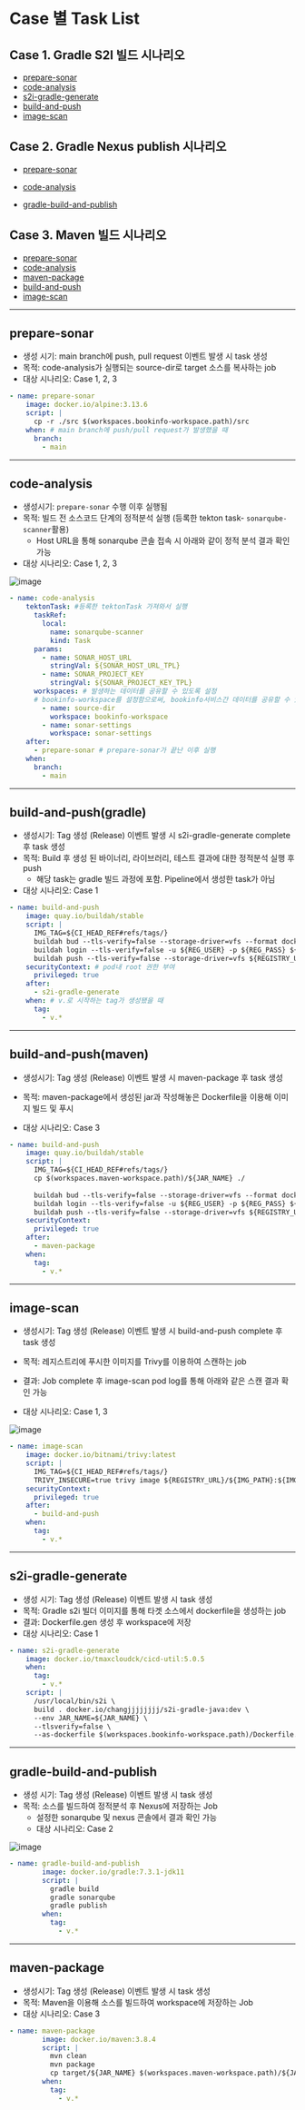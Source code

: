 # Case 별 Task List

## Case 1. Gradle S2I 빌드 시나리오

- [prepare-sonar](#prepare-sonar)
- [code-analysis](#code-analysis)
- [s2i-gradle-generate](#s2i-gradle-generate)
- [build-and-push](#build-and-push(gradle))
- [image-scan](#image-scan)



## Case 2. Gradle Nexus publish 시나리오

- [prepare-sonar](#prepare-sonar)

- [code-analysis](#code-analysis)

- [gradle-build-and-publish](#gradle-build-and-publish)



## Case 3. Maven 빌드 시나리오

- [prepare-sonar](#prepare-sonar)
- [code-analysis](#code-analysis)
- [maven-package](#maven-package)
- [build-and-push](#build-and-push(maven))
- [image-scan](#image-scan)

---

## prepare-sonar

- 생성 시기: main branch에 push, pull request 이벤트 발생 시 task 생성
- 목적: code-analysis가 실행되는 source-dir로 target 소스를 복사하는 job
- 대상 시나리오: Case 1, 2, 3

```YAML
- name: prepare-sonar
    image: docker.io/alpine:3.13.6
    script: |
      cp -r ./src $(workspaces.bookinfo-workspace.path)/src
    when: # main branch에 push/pull request가 발생했을 때 
      branch:
        - main
```

---

##  code-analysis

- 생성시기: `prepare-sonar` 수행 이후 실행됨
- 목적: 빌드 전 소스코드 단계의 정적분석 실행 (등록한 tekton task- `sonarqube-scanner`활용)
  - Host URL을 통해 sonarqube 콘솔 접속 시 아래와 같이 정적 분석 결과 확인 가능
- 대상 시나리오: Case 1, 2, 3


![image](https://user-images.githubusercontent.com/56624551/147317616-af0dd469-d071-493a-a499-e6bcec933cc5.png)

```yaml
- name: code-analysis
    tektonTask: #등록한 tektonTask 가져와서 실행 
      taskRef: 
        local:
          name: sonarqube-scanner
          kind: Task
      params:
        - name: SONAR_HOST_URL
          stringVal: ${SONAR_HOST_URL_TPL}
        - name: SONAR_PROJECT_KEY
          stringVal: ${SONAR_PROJECT_KEY_TPL}
      workspaces: # 발생하는 데이터를 공유할 수 있도록 설정
      # bookinfo-workspace를 설정함으로써, bookinfo서비스간 데이터를 공유할 수 있음
        - name: source-dir
          workspace: bookinfo-workspace
        - name: sonar-settings
          workspace: sonar-settings
    after:
      - prepare-sonar # prepare-sonar가 끝난 이후 실행
    when:
      branch:
        - main
```

---

## build-and-push(gradle)

- 생성시기:  Tag 생성 (Release) 이벤트 발생 시 s2i-gradle-generate complete 후 task 생성
- 목적: Build 후 생성 된 바이너리, 라이브러리, 테스트 결과에 대한 정적분석 실행 후 push 
  - 해당 task는 gradle 빌드 과정에 포함. Pipeline에서 생성한 task가 아님
- 대상 시나리오: Case 1

```yaml
- name: build-and-push
    image: quay.io/buildah/stable
    script: |
      IMG_TAG=${CI_HEAD_REF#refs/tags/}
      buildah bud --tls-verify=false --storage-driver=vfs --format docker -f $(workspaces.bookinfo-workspace.path)/Dockerfile.gen -t ${REGISTRY_URL}/${IMG_PATH}:$IMG_TAG $(workspaces.bookinfo-workspace.path)
      buildah login --tls-verify=false -u ${REG_USER} -p ${REG_PASS} ${REGISTRY_URL}
      buildah push --tls-verify=false --storage-driver=vfs ${REGISTRY_URL}/${IMG_PATH}:${IMG_TAG} docker://${REGISTRY_URL}/${IMG_PATH}:$IMG_TAG
    securityContext: # pod내 root 권한 부여
      privileged: true
    after:
      - s2i-gradle-generate
    when: # v.로 시작하는 tag가 생성됐을 때
      tag:
        - v.*
```

---

## build-and-push(maven)

- 생성시기:  Tag 생성 (Release) 이벤트 발생 시 maven-package 후 task 생성
- 목적: maven-package에서 생성된 jar과 작성해놓은 Dockerfile을 이용해 이미지 빌드 및 푸시

- 대상 시나리오: Case 3

```yaml
- name: build-and-push
    image: quay.io/buildah/stable
    script: |
      IMG_TAG=${CI_HEAD_REF#refs/tags/}
      cp $(workspaces.maven-workspace.path)/${JAR_NAME} ./
      
      buildah bud --tls-verify=false --storage-driver=vfs --format docker -f Dockerfile -t ${REGISTRY_URL}/${IMG_PATH}:$IMG_TAG
      buildah login --tls-verify=false -u ${REG_USER} -p ${REG_PASS} ${REGISTRY_URL}
      buildah push --tls-verify=false --storage-driver=vfs ${REGISTRY_URL}/${IMG_PATH}:${IMG_TAG} docker://${REGISTRY_URL}/${IMG_PATH}:$IMG_TAG
    securityContext:
      privileged: true
    after:
      - maven-package
    when:
      tag:
        - v.*
```

---

## image-scan 

- 생성시기: Tag 생성 (Release) 이벤트 발생 시 build-and-push complete 후 task 생성
- 목적:  레지스트리에 푸시한 이미지를 Trivy를 이용하여 스캔하는 job
- 결과: Job complete 후 image-scan pod log를 통해 아래와 같은 스캔 결과 확인 가능

- 대상 시나리오: Case 1, 3

![image](https://user-images.githubusercontent.com/56624551/147319070-a0c291fb-d5ad-46b0-bd50-ab3b3eae0365.png)

```yaml
- name: image-scan
    image: docker.io/bitnami/trivy:latest
    script: |
      IMG_TAG=${CI_HEAD_REF#refs/tags/}
      TRIVY_INSECURE=true trivy image ${REGISTRY_URL}/${IMG_PATH}:${IMG_TAG}
    securityContext:
      privileged: true
    after:
      - build-and-push
    when:
      tag:
        - v.*
```

---

##  s2i-gradle-generate 

- 생성 시기: Tag 생성 (Release) 이벤트 발생 시 task 생성
- 목적:  Gradle s2i 빌더 이미지를 통해 타겟 소스에서 dockerfile을 생성하는 job
- 결과:  Dockerfile.gen 생성 후 workspace에 저장
- 대상 시나리오: Case 1

```yaml
- name: s2i-gradle-generate
    image: docker.io/tmaxcloudck/cicd-util:5.0.5
    when:
      tag:
        - v.*
    script: |
      /usr/local/bin/s2i \
      build . docker.io/changjjjjjjjj/s2i-gradle-java:dev \
      --env JAR_NAME=${JAR_NAME} \
      --tlsverify=false \
      --as-dockerfile $(workspaces.bookinfo-workspace.path)/Dockerfile.gen
```

---

## gradle-build-and-publish 

- 생성 시기: Tag 생성 (Release) 이벤트 발생 시 task 생성
- 목적: 소스를 빌드하여 정적분석 후 Nexus에 저장하는 Job
  - 설정한 sonarqube 및 nexus 콘솔에서 결과 확인 가능
  - 대상 시나리오: Case 2

![image](https://user-images.githubusercontent.com/56624551/147319778-1d35a2d3-765c-43a3-b4d7-87a39f7e3c9e.png)

```YAML
- name: gradle-build-and-publish
        image: docker.io/gradle:7.3.1-jdk11
        script: |
          gradle build
          gradle sonarqube
          gradle publish
        when:
          tag:
            - v.*
```

---

## maven-package 

- 생성시기: Tag 생성 (Release) 이벤트 발생 시 task 생성
- 목적: Maven을 이용해 소스를 빌드하여 workspace에 저장하는 Job
- 대상 시나리오: Case 3

```yaml
- name: maven-package
        image: docker.io/maven:3.8.4
        script: |
          mvn clean
          mvn package
          cp target/${JAR_NAME} $(workspaces.maven-workspace.path)/${JAR_NAME}
        when:
          tag:
            - v.*
```



